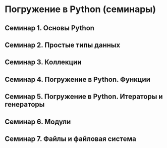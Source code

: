# Погружение в Python (семинары)

## Семинар 1. Основы Python

## Семинар 2. Простые типы данных

## Семинар 3. Коллекции

## Семинар 4. Погружение в Python. Функции

## Семинар 5. Погружение в Python. Итераторы и генераторы

## Семинар 6. Модули

## Семинар 7. Файлы и файловая система
